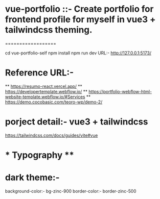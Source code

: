 # vue-portfolio ::- Create portfolio for frontend profile for myself in vue3 + tailwindcss theming.

==================

cd vue-portfolio-self
npm install
npm run dev
URL:- http://127.0.0.1:5173/

# Reference URL:-

** https://resumo-react.vercel.app/
** https://developertemplate.webflow.io/
** https://portfolio-webflow-html-website-template.webflow.io/#Services
** https://demo.cocobasic.com/teoro-wp/demo-2/

# porject detail:- vue3 + tailwindcss

https://tailwindcss.com/docs/guides/vite#vue

# **\*** Typography **\*\***

# dark theme:-

background-color:- bg-zinc-900
border-color:- border-zinc-500
